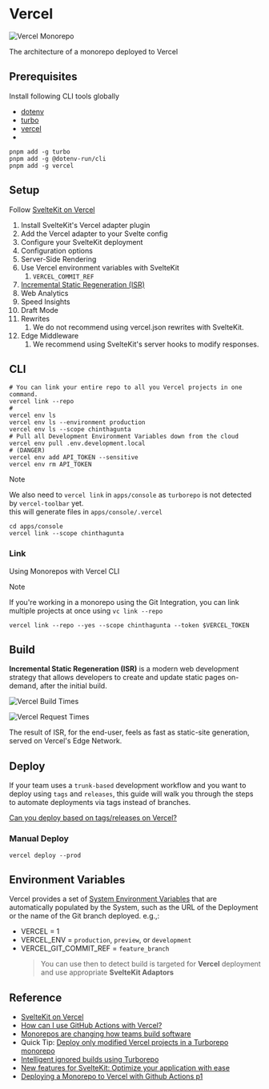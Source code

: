 # Vercel

![Vercel Monorepo](./images/monorepo.avif 'Title')

The architecture of a monorepo deployed to Vercel

## Prerequisites

Install following CLI tools globally

- [dotenv](https://dotenv.run/)
- [turbo](https://turbo.build/repo/docs)
- [vercel](https://vercel.com/docs/cli)
-

```shell
pnpm add -g turbo
pnpm add -g @dotenv-run/cli
pnpm add -g vercel
```

## Setup

Follow [SvelteKit on Vercel](https://vercel.com/docs/frameworks/sveltekit)

1. Install SvelteKit's Vercel adapter plugin
2. Add the Vercel adapter to your Svelte config
3. Configure your SvelteKit deployment
4. Configuration options
5. Server-Side Rendering
6. Use Vercel environment variables with SvelteKit
   1. `VERCEL_COMMIT_REF`
7. [Incremental Static Regeneration (ISR)](https://vercel.com/docs/incremental-static-regeneration)
8. Web Analytics
9. Speed Insights
10. Draft Mode
11. Rewrites
    1. We do not recommend using vercel.json rewrites with SvelteKit.
12. Edge Middleware
    1. We recommend using SvelteKit's server hooks to modify responses.

## CLI

```shell
# You can link your entire repo to all you Vercel projects in one command.
vercel link --repo
#
vercel env ls
vercel env ls --environment production
vercel env ls --scope chinthagunta
# Pull all Development Environment Variables down from the cloud
vercel env pull .env.development.local
# (DANGER)
vercel env add API_TOKEN --sensitive
vercel env rm API_TOKEN
```

> [!NOTE]
> We also need to `vercel link` in `apps/console` as `turborepo` is not detected by `vercel-toolbar` yet.  
> this will generate files in `apps/console/.vercel`

```shell
cd apps/console
vercel link --scope chinthagunta
```

### Link

Using Monorepos with Vercel CLI
> [!NOTE]
> If you're working in a monorepo using the Git Integration, you can link multiple projects at once using `vc link --repo`

```shell
vercel link --repo --yes --scope chinthagunta --token $VERCEL_TOKEN
```

## Build

**Incremental Static Regeneration (ISR)** is a modern web development strategy that allows developers to create and update static pages on-demand, after the initial build.

![Vercel Build Times](./images/vercel-build-times.avif 'Title')

![Vercel Request Times](./images/vercel-request-times.avif 'Title')

The result of ISR, for the end-user, feels as fast as static-site generation, served on Vercel's Edge Network.

## Deploy

If your team uses a `trunk-based` development workflow and you want to deploy using `tags` and `releases`,
this guide will walk you through the steps to automate deployments via tags instead of branches.

[Can you deploy based on tags/releases on Vercel?](https://vercel.com/guides/can-you-deploy-based-on-tags-releases-on-vercel)

### Manual Deploy

```shell
vercel deploy --prod
```

## Environment Variables

Vercel provides a set of [System Environment Variables](https://vercel.com/docs/projects/environment-variables/system-environment-variables) that are automatically populated by the System, such as the URL of the Deployment or the name of the Git branch deployed. e.g.,:

- VERCEL = 1
- VERCEL_ENV = `production`, `preview`, or `development`
- VERCEL_GIT_COMMIT_REF = `feature_branch`
  > You can use then to detect build is targeted for **Vercel** deployment and use appropriate **SvelteKit Adaptors**

## Reference

- [SvelteKit on Vercel](https://vercel.com/docs/frameworks/sveltekit)
- [How can I use GitHub Actions with Vercel?](https://vercel.com/guides/how-can-i-use-github-actions-with-vercel)
- [Monorepos are changing how teams build software](https://vercel.com/blog/monorepos)
- Quick Tip: [Deploy only modified Vercel projects in a Turborepo monorepo](https://www.joostschuur.com/blog/quick-tip-deploy-only-modified-vercel-projects-in-a-turborepo-monorepo)
- [Intelligent ignored builds using Turborepo](https://vercel.com/changelog/intelligent-ignored-builds-using-turborepo)
- [New features for SvelteKit: Optimize your application with ease](https://vercel.com/blog/feature-complete-sveltekit)
- [Deploying a Monorepo to Vercel with Github Actions p1](https://davetayls.me/blog/2023-06-12-deploying-a-monorepo-to-vercel-with-github-actions)
